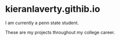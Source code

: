 # kieranlaverty.githib.io

I am currently a penn state student.

These are my projects throughout my college career.